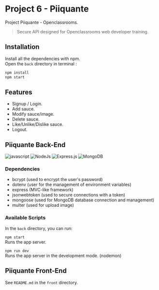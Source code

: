 # Project 6 - Piiquante
Project Piiquante - Openclassrooms.
> Secure API designed for Openclassrooms web developer training.

## Installation
Install all the dependencies with npm.\
Open the `back` directory in terminal :
```bash
npm install
npm start
```

## Features
* Signup / Login.
* Add sauce.
* Modify sauce/image.
* Delete sauce.
* Like/Unlike/Dislike sauce.
* Logout.

## Piiquante Back-End
![javascript](https://img.shields.io/badge/Javascript-323330?style=for-the-badge&logo=javascript&logoColor=F7DF1E)
![NodeJs](https://img.shields.io/badge/NodeJs-339933?style=for-the-badge&logo=nodedotjs&logoColor=white)
![Express.js](https://img.shields.io/badge/Express.js-EEEEEE?style=for-the-badge&logo=express&logoColor=black)
![MongoDB](https://img.shields.io/badge/MongoDB-4EA94B?style=for-the-badge&logo=mongodb&logoColor=white)

### Dependencies
* bcrypt (used to encrypt the user's password)
* dotenv (user for the management of environment variables)
* express (MVC-like framework)
* jsonwebtoken (used to secure connections with a token)
* mongoose (used for MongoDB database connection and management)
* multer (used for upload image)

### Available Scripts
In the `back` directory, you can run:

`npm start`\
Runs the app server.

`npm run dev`\
Runs the app server in the development mode. (nodemon)

## Piiquante Front-End
See `README.md` in the `front` directory.
